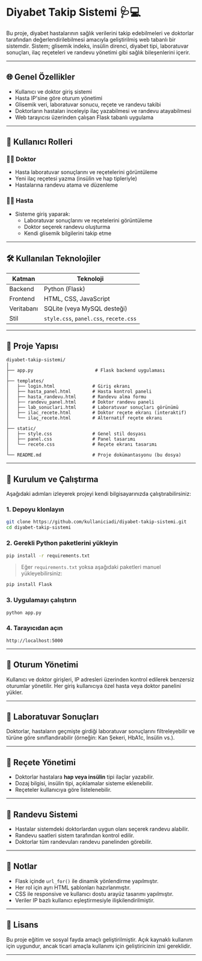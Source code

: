 
# Diyabet Takip Sistemi 🩺💻

Bu proje, diyabet hastalarının sağlık verilerini takip edebilmeleri ve doktorlar tarafından değerlendirilebilmesi amacıyla geliştirilmiş web tabanlı bir sistemdir. Sistem; glisemik indeks, insülin direnci, diyabet tipi, laboratuvar sonuçları, ilaç reçeteleri ve randevu yönetimi gibi sağlık bileşenlerini içerir.

---

## 🌐 Genel Özellikler

- Kullanıcı ve doktor giriş sistemi
- Hasta IP'sine göre oturum yönetimi
- Glisemik veri, laboratuvar sonucu, reçete ve randevu takibi
- Doktorların hastaları inceleyip ilaç yazabilmesi ve randevu atayabilmesi
- Web tarayıcısı üzerinden çalışan Flask tabanlı uygulama

---

## 👤 Kullanıcı Rolleri

### 🧑‍⚕️ Doktor
- Hasta laboratuvar sonuçlarını ve reçetelerini görüntüleme
- Yeni ilaç reçetesi yazma (insülin ve hap tipleriyle)
- Hastalarına randevu atama ve düzenleme

### 🧑‍💻 Hasta
- Sisteme giriş yaparak:
  - Laboratuvar sonuçlarını ve reçetelerini görüntüleme
  - Doktor seçerek randevu oluşturma
  - Kendi glisemik bilgilerini takip etme

---

## 🛠️ Kullanılan Teknolojiler

| Katman     | Teknoloji                  |
|------------|----------------------------|
| Backend    | Python (Flask)             |
| Frontend   | HTML, CSS, JavaScript      |
| Veritabanı | SQLite (veya MySQL desteği)|
| Stil       | `style.css`, `panel.css`, `recete.css` |

---

## 📁 Proje Yapısı

```
diyabet-takip-sistemi/
│
├── app.py                       # Flask backend uygulaması
│
├── templates/
│   ├── login.html              # Giriş ekranı
│   ├── hasta_panel.html        # Hasta kontrol paneli
│   ├── hasta_randevu.html      # Randevu alma formu
│   ├── randevu_panel.html      # Doktor randevu paneli
│   ├── lab_sonuclari.html      # Laboratuvar sonuçları görünümü
│   ├── ilac_recete.html        # Doktor reçete ekranı (interaktif)
│   └── ilaç_recete.html        # Alternatif reçete ekranı
│
├── static/
│   ├── style.css               # Genel stil dosyası
│   ├── panel.css               # Panel tasarımı
│   └── recete.css              # Reçete ekranı tasarımı
│
└── README.md                   # Proje dokümantasyonu (bu dosya)
```

---

## 🚀 Kurulum ve Çalıştırma

Aşağıdaki adımları izleyerek projeyi kendi bilgisayarınızda çalıştırabilirsiniz:

### 1. Depoyu klonlayın
```bash
git clone https://github.com/kullaniciadi/diyabet-takip-sistemi.git
cd diyabet-takip-sistemi
```

### 2. Gerekli Python paketlerini yükleyin
```bash
pip install -r requirements.txt
```

> Eğer `requirements.txt` yoksa aşağıdaki paketleri manuel yükleyebilirsiniz:
```bash
pip install Flask
```

### 3. Uygulamayı çalıştırın
```bash
python app.py
```

### 4. Tarayıcıdan açın
```
http://localhost:5000
```

---

## 🔐 Oturum Yönetimi

Kullanıcı ve doktor girişleri, IP adresleri üzerinden kontrol edilerek benzersiz oturumlar yönetilir. Her giriş kullanıcıya özel hasta veya doktor panelini yükler.

---

## 🧪 Laboratuvar Sonuçları

Doktorlar, hastaların geçmişte girdiği laboratuvar sonuçlarını filtreleyebilir ve türüne göre sınıflandırabilir (örneğin: Kan Şekeri, HbA1c, İnsülin vs.).

---

## 💊 Reçete Yönetimi

- Doktorlar hastalara **hap veya insülin** tipi ilaçlar yazabilir.
- Dozaj bilgisi, insülin tipi, açıklamalar sisteme eklenebilir.
- Reçeteler kullanıcıya göre listelenebilir.

---

## 📅 Randevu Sistemi

- Hastalar sistemdeki doktorlardan uygun olanı seçerek randevu alabilir.
- Randevu saatleri sistem tarafından kontrol edilir.
- Doktorlar tüm randevuları randevu panelinden görebilir.

---

## 📌 Notlar

- Flask içinde `url_for()` ile dinamik yönlendirme yapılmıştır.
- Her rol için ayrı HTML şablonları hazırlanmıştır.
- CSS ile responsive ve kullanıcı dostu arayüz tasarımı yapılmıştır.
- Veriler IP bazlı kullanıcı eşleştirmesiyle ilişkilendirilmiştir.

---

## 📝 Lisans

Bu proje eğitim ve sosyal fayda amaçlı geliştirilmiştir. Açık kaynaklı kullanım için uygundur, ancak ticari amaçla kullanımı için geliştiricinin izni gereklidir.

---
